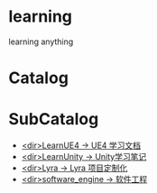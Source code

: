 # learning
learning anything

# Catalog

# SubCatalog

* [\<dir>LearnUE4 -> UE4 学习文档](./LearnUE4/README.md)
* [\<dir>LearnUnity -> Unity学习笔记](./LearnUnity/README.md)
* [\<dir>Lyra -> Lyra 项目定制化](./Lyra/README.md)
* [\<dir>software_engine -> 软件工程](./software_engine/README.md)